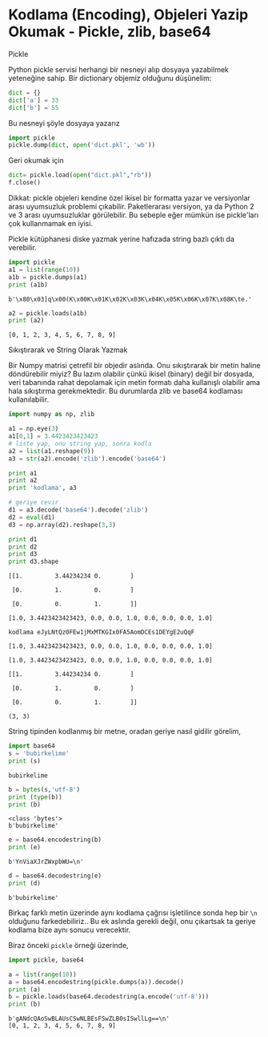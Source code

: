 # Kodlama (Encoding), Objeleri Yazip Okumak - Pickle, zlib, base64

Pickle

Python pickle servisi herhangi bir nesneyi alıp dosyaya yazabilmek
yeteneğine sahip. Bir dictionary objemiz olduğunu düşünelim:

```python
dict = {}
dict['a'] = 33
dict['b'] = 55
```

Bu nesneyi şöyle dosyaya yazarız

```python
import pickle
pickle.dump(dict, open('dict.pkl', 'wb'))
```

Geri okumak için

```python
dict= pickle.load(open("dict.pkl","rb"))
f.close()
```

Dikkat: pickle objeleri kendine özel ikisel bir formatta yazar ve
versiyonlar arası uyumsuzluk problemi çıkabilir.  Paketlerarası
versiyon, ya da Python 2 ve 3 arası uyumsuzluklar görülebilir. Bu
sebeple eğer mümkün ise pickle'ları çok kullanmamak en iyisi.

Pickle kütüphanesi diske yazmak yerine hafızada string bazlı çıktı da
verebilir.

```python
import pickle
a1 = list(range(10))
a1b = pickle.dumps(a1)
print (a1b)
```

```text
b'\x80\x03]q\x00(K\x00K\x01K\x02K\x03K\x04K\x05K\x06K\x07K\x08K\te.'
```

```python
a2 = pickle.loads(a1b)
print (a2)
```

```text
[0, 1, 2, 3, 4, 5, 6, 7, 8, 9]
```

Sıkıştırarak  ve String Olarak Yazmak

Bir Numpy matrisi çetrefil bir objedir aslında. Onu sıkıştırarak bir
metin haline döndürebilir miyiz? Bu lazım olabilir çünkü ikisel
(binary) değil bir dosyada, veri tabanında rahat depolamak için metin
formatı daha kullanışlı olabilir ama hala sıkıştırma gerekmektedir. Bu
durumlarda zlib ve base64 kodlaması kullanılabilir.

```python
import numpy as np, zlib

a1 = np.eye(3) 
a1[0,1] = 3.4423423423423
# liste yap, onu string yap, sonra kodla
a2 = list(a1.reshape(9))
a3 = str(a2).encode('zlib').encode('base64')

print a1
print a2
print 'kodlama', a3

# geriye cevir
d1 = a3.decode('base64').decode('zlib')
d2 = eval(d1)
d3 = np.array(d2).reshape(3,3)

print d1
print d2
print d3
print d3.shape
```

```
[[1.         3.44234234 0.        ]

 [0.         1.         0.        ]

 [0.         0.         1.        ]]

[1.0, 3.4423423423423, 0.0, 0.0, 1.0, 0.0, 0.0, 0.0, 1.0]

kodlama eJyLNtQz0FEw1jMxMTKGIx0FA5AomDCEs1DEYgE2uQqF

[1.0, 3.4423423423423, 0.0, 0.0, 1.0, 0.0, 0.0, 0.0, 1.0]

[1.0, 3.4423423423423, 0.0, 0.0, 1.0, 0.0, 0.0, 0.0, 1.0]

[[1.         3.44234234 0.        ]

 [0.         1.         0.        ]

 [0.         0.         1.        ]]

(3, 3)
```

String tipinden kodlanmış bir metne, oradan geriye nasıl gidilir görelim,

```python
import base64
s = 'bubirkelime'
print (s)
```

```text
bubirkelime
```

```python
b = bytes(s,'utf-8')
print (type(b))
print (b)
```

```text
<class 'bytes'>
b'bubirkelime'
```

```python
e = base64.encodestring(b)
print (e)
```

```text
b'YnViaXJrZWxpbWU=\n'
```

```python
d = base64.decodestring(e)
print (d)
```

```text
b'bubirkelime'
```

Birkaç farklı metin üzerinde aynı kodlama çağrısı işletilince sonda
hep bir `\n` olduğunu farkedebiliriz.. Bu ek aslında gerekli değil,
onu çıkartsak ta geriye kodlama bize aynı sonucu verecektir. 

Biraz önceki `pickle` örneği üzerinde,

```python
import pickle, base64

a = list(range(10))
a = base64.encodestring(pickle.dumps(a)).decode()
print (a)
b = pickle.loads(base64.decodestring(a.encode('utf-8')))
print (b)
```

```text
b'gANdcQAoSwBLAUsCSwNLBEsFSwZLB0sISwllLg==\n'
[0, 1, 2, 3, 4, 5, 6, 7, 8, 9]
```
